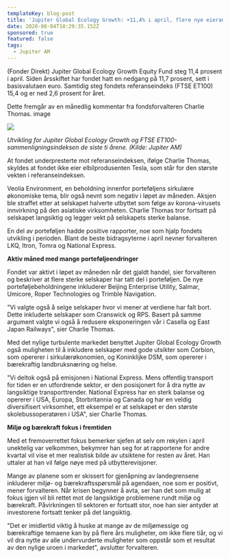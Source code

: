 ```yaml
---
templateKey: blog-post
title: 'Jupiter Global Ecology Growth: +11,4% i april, flere nye eierandeler '
date: 2020-06-04T10:29:35.152Z
sponsored: true
featured: false
tags:
  - Jupiter AM
---
```

(Fonder Direkt) Jupiter Global Ecology Growth Equity Fund steg 11,4 prosent i april. Siden årsskiftet har fondet hatt en nedgang på 11,7 prosent, sett i basisvalutaen euro. Samtidig steg fondets referanseindeks (FTSE ET100) 15,4 og er ned 2,6 prosent for året.



Dette fremgår av en månedlig kommentar fra fondsforvalteren Charlie Thomas. image



![](/img/global-ec.png)

_Utvikling for Jupiter Global Ecology Growth og FTSE ET100-sammenligningsindeksen de siste ti årene. (Kilde: Jupiter AM)_



At fondet underpresterte mot referanseindeksen, ifølge Charlie Thomas, skyldes at fondet ikke eier elbilprodusenten Tesla, som står for den største vekten i referanseindeksen.



Veolia Environment, en beholdning innenfor porteføljens sirkulære økonomiske tema, blir også nevnt som negativ i løpet av måneden. Aksjen ble straffet etter at selskapet halverte utbyttet som følge av korona-virusets innvirkning på den asiatiske virksomheten. Charlie Thomas tror fortsatt på selskapet langsiktig og legger vekt på selskapets sterke balanse.



En del av porteføljen hadde positive rapporter, noe som hjalp fondets utvikling i perioden. Blant de beste bidragsyterne i april nevner forvalteren LKQ, Itron, Tomra og National Express.



**Aktiv måned med mange porteføljeendringer**



Fondet var aktivt i løpet av måneden når det gjaldt handel, sier forvalteren og beskriver at flere sterke selskaper har tatt del i porteføljen. De nye porteføljebeholdningene inkluderer Beijing Enterprise Utility, Salmar, Umicore, Roper Technologies og Trimble Navigation.



"Vi valgte også å selge selskaper hvor vi mener at verdiene har falt bort. Dette inkluderte selskaper som Cranswick og RPS. Basert på samme argument valgte vi også å redusere eksponeringen vår i Casella og East Japan Railways", sier Charlie Thomas.



Med det nylige turbulente markedet benyttet Jupiter Global Ecology Growth også muligheten til å inkludere selskaper med gode utsikter som Corbion, som opererer i sirkulærøkonomien, og Koninklijke DSM, som opererer i bærekraftig landbruksnæring og helse.



"Vi deltok også på emisjonen i National Express. Mens offentlig transport for tiden er en utfordrende sektor, er den posisjonert for å dra nytte av langsiktige transporttrender. National Express har en sterk balanse og opererer i USA, Europa, Storbritannia og Canada og har en veldig diversifisert virksomhet, ett eksempel er at selskapet er den største skolebussoperatøren i USA", sier Charlie Thomas.



**Miljø og bærekraft fokus i fremtiden**



Med et fremoverrettet fokus bemerker sjefen at selv om rekylen i april unektelig var velkommen, bekymrer han seg for at rapportene for andre kvartal vil vise et mer realistisk bilde av utsiktene for resten av året. Han uttaler at han vil følge nøye med på utbytterevisjoner.



Mange av planene som er skissert for gjenåpning av landegrensene inkluderer miljø- og bærekraftsspørsmål på agendaen, noe som er positivt, mener forvalteren. Når krisen begynner å avta, ser han det som mulig at fokus igjen vil bli rettet mot de langsiktige problemene rundt miljø og bærekraft. Påvirkningen til sektoren er fortsatt stor, noe han sier antyder at investorene fortsatt tenker på det langsiktig.



"Det er imidlertid viktig å huske at mange av de miljømessige og bærekraftige temaene kan by på flere års muligheter, om ikke flere tiår, og vi vil dra nytte av alle undervurderte muligheter som oppstår som et resultat av den nylige uroen i markedet", avslutter forvalteren.
